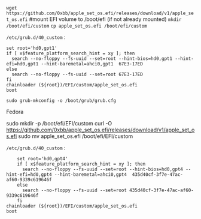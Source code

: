 
`wget https://github.com/0xbb/apple_set_os.efi/releases/download/v1/apple_set_os.efi`
#mount EFI volume to /boot/efi (if not already mounted)
`mkdir /boot/efi/custom`
`cp apple_set_os.efi /boot/efi/custom`


`/etc/grub.d/40_custom` :

```
set root='hd0,gpt1'
if [ x$feature_platform_search_hint = xy ]; then
  search --no-floppy --fs-uuid --set=root --hint-bios=hd0,gpt1 --hint-efi=hd0,gpt1 --hint-baremetal=ahci0,gpt1  67E3-17ED
else
  search --no-floppy --fs-uuid --set=root 67E3-17ED
fi
chainloader (${root})/EFI/custom/apple_set_os.efi
boot 
```

`sudo grub-mkconfig -o /boot/grub/grub.cfg`


Fedora

sudo mkdir -p /boot/efi/EFI/custom
curl -O  https://github.com/0xbb/apple_set_os.efi/releases/download/v1/apple_set_os.efi
sudo mv apple_set_os.efi /boot/efi/EFI/custom


`/etc/grub.d/40_custom` :

```
	set root='hd0,gpt4'
	if [ x$feature_platform_search_hint = xy ]; then
	  search --no-floppy --fs-uuid --set=root --hint-bios=hd0,gpt4 --hint-efi=hd0,gpt4 --hint-baremetal=ahci0,gpt4  435d40cf-3f7e-47ac-af60-9339c619646f
	else
	  search --no-floppy --fs-uuid --set=root 435d40cf-3f7e-47ac-af60-9339c619646f
	fi
chainloader (${root})/EFI/custom/apple_set_os.efi
boot 
```
